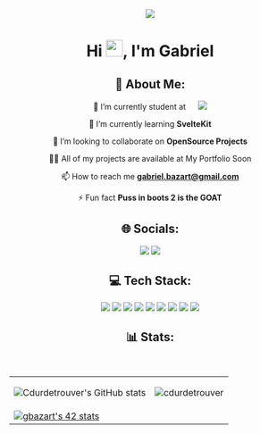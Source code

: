 <div align="center" >
      <a href="#"><img height="auto" src="https://media0.giphy.com/media/YRMb6dd7zprS00JdGZ/giphy.gif?cid=ecf05e47pp9oy2ivxoy3aif9mvewoex6jc5ywnem9njblkob&ep=v1_stickers_search&rid=giphy.gif&ct=s"/></a>
</div>
<h1 align="center">Hi <img src="https://raw.githubusercontent.com/MartinHeinz/MartinHeinz/master/wave.gif" width="30px">, I'm Gabriel</h1>

<h2 align="center">💫 About Me:</h2>
<div align ="center">
      <p> 🔭 I’m currently student at &emsp; <a href="https://42.fr/"><img src="https://42.fr/wp-content/uploads/2021/05/42-Final-sigle-seul.svg"/></a> </p>
      <p> 🌱 I’m currently learning <strong>SvelteKit</strong> </p>
      <p> 👯 I’m looking to collaborate on <strong>OpenSource Projects</strong> </p>
      <p> 👨‍💻 All of my projects are available at My Portfolio Soon </p>
      <p> 📫 How to reach me <strong><a href="mailto:gabriel.bazart@gmail.com">gabriel.bazart@gmail.com</a></strong> </p>
      <p> ⚡ Fun fact <strong>Puss in boots 2 is the GOAT</strong> </p>
</div>

<h2 align="center">🌐 Socials:</h2>
<div align="center">
      <a href="https://discord.gg/https://discord.gg/HzqrkbqH7x"><img src="https://img.shields.io/badge/Discord-%237289DA.svg?logo=discord&logoColor=white"></a>
      <a href="https://www.linkedin.com/in/gabriel-bazart-87b3ab265/"><img src="https://img.shields.io/badge/LinkedIn-%230077B5.svg?logo=linkedin&logoColor=white"></a>
</div>

<h2 align="center">💻 Tech Stack:</h2>
<div align="center">
      <img src="https://img.shields.io/badge/-HTML5-f06529?style=for-the-badge&labelColor=black&logo=html5&logoColor=f06529"> 
      <img src="https://img.shields.io/badge/-CSS3-2965f1?style=for-the-badge&labelColor=black&logo=css3&logoColor=2965f1">
      <img src="https://img.shields.io/badge/Sass-c69?style=for-the-badge&labelColor=black&logo=sass&logoColor=c69">
      <img src="https://img.shields.io/badge/-Javascript-F0DB4F?style=for-the-badge&labelColor=black&logo=javascript&logoColor=F0DB4F"> 
      <img src="https://img.shields.io/badge/-C++-044F88?style=for-the-badge&labelColor=black&logo=cplusplus&logoColor=044F88">
      <img src="https://img.shields.io/badge/-Python-4B8BBE?style=for-the-badge&labelColor=black&logo=python&logoColor=4B8BBE">
      <img src="https://img.shields.io/badge/-MySQL-00758F?style=for-the-badge&labelColor=black&logo=mysql&logoColor=00758F">
      <img src="https://img.shields.io/badge/-Git-f34f29?style=for-the-badge&labelColor=black&logo=git&logoColor=f34f29">
      <img src="https://img.shields.io/badge/-Postman-EF5B25?style=for-the-badge&labelColor=black&logo=postman&logoColor=EF5B25">
</div>



<h2 align="center">📊 Stats:</h2>
<table center="align">
      <tr>
            <td>
                  
![Cdurdetrouver's GitHub stats](https://github-readme-stats-five-gules.vercel.app/api?username=cdurdetrouver&count_private=true&show_icons=true&theme=radical)
            </td>             
            <td>
                  <img src="https://github-readme-stats.vercel.app/api/top-langs?username=cdurdetrouver&show_icons=true&locale=en&layout=compact&title_color=7A7ADB&icon_color=2234AE&text_color=D3D3D3&bg_color=0,000000,130F40" alt="cdurdetrouver" />
            </td>
      </tr>
      <tr width="100%">
            <td colspan="2">
                  <a href="https://github.com/oakoudad/badge42"><img src="https://badge.mediaplus.ma/darkgray/gbazart?1337Badge=off&UM6P=off" alt="gbazart's 42 stats" /></a>
            </td>
      </tr>
</table>

<!-- Proudly created with GPRM ( https://gprm.itsvg.in ) -->

